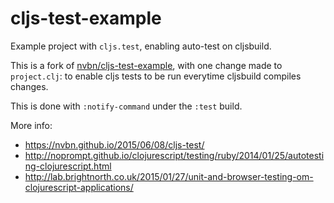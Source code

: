 # cljs-test-example

Example project with `cljs.test`, enabling auto-test on cljsbuild.

This is a fork of [nvbn/cljs-test-example](https://github.com/nvbn/cljs-test-example), with one change made to <code>project.clj</code>: to enable cljs tests to be run everytime cljsbuild compiles changes.

This is done with <code>:notify-command</code> under the <code>:test</code> build.

More info:
 - https://nvbn.github.io/2015/06/08/cljs-test/
 - http://noprompt.github.io/clojurescript/testing/ruby/2014/01/25/autotesting-clojurescript.html
 - http://lab.brightnorth.co.uk/2015/01/27/unit-and-browser-testing-om-clojurescript-applications/

